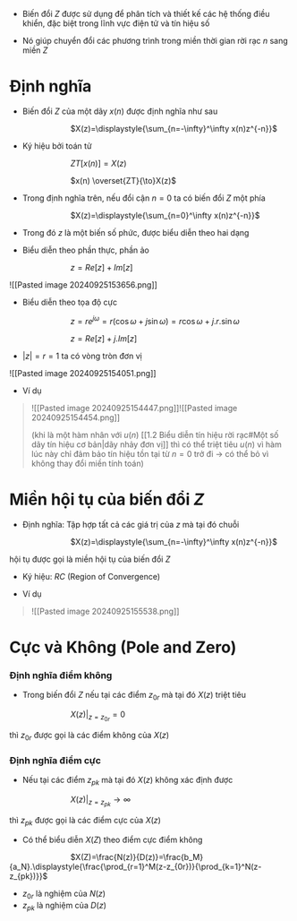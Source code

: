 
- Biến đổi $Z$ được sử dụng để phân tích và thiết kế các hệ thống điều khiển, đặc biệt trong lĩnh vực điện tử và tín hiệu số

- Nó giúp chuyển đổi các phương trình trong miền thời gian rời rạc $n$ sang miền $Z$ 

# Định nghĩa

- Biến đổi $Z$ của một dãy $x(n)$ được định nghĩa như sau

$\hspace{3cm}$$X(z)=\displaystyle{\sum_{n=-\infty}^\infty x(n)z^{-n}}$

- Ký hiệu bởi toán tử

$\hspace{3cm}$$ZT[x(n)]=X(z)$

$\hspace{3cm}$$x(n) \overset{ZT}{\to}X(z)$ 

- Trong định nghĩa trên, nếu đổi cận $n=0$ ta có biến đổi $Z$ một phía

$\hspace{3cm}$$X(z)=\displaystyle{\sum_{n=0}^\infty x(n)z^{-n}}$

- Trong đó $z$ là một biến số phức, được biểu diễn theo hai dạng

- Biểu diễn theo phần thực, phần ảo

$\hspace{3cm}$$z=Re[z]+Im[z]$

![[Pasted image 20240925153656.png]]

- Biểu diễn theo tọa độ cực

$\hspace{3cm}$$z=re^{j\omega}=r(\cos\omega+j\sin\omega)=r\cos\omega+j.r.\sin\omega$ 

$\hspace{3cm}$$z=Re[z]+j.Im[z]$

- $|z|=r=1$ ta có vòng tròn đơn vị

![[Pasted image 20240925154051.png]]

- Ví dụ
>![[Pasted image 20240925154447.png]]![[Pasted image 20240925154454.png]]
>
>(khi là một hàm nhân với $u(n)$ [[1.2 Biểu diễn tín hiệu rời rạc#Một số dãy tín hiệu cơ bản|dãy nhảy đơn vị]] thì có thể triệt tiêu $u(n)$ vì hàm lúc này chỉ đảm bảo tín hiệu tồn tại từ $n=0$ trở đi $\to$ có thể bỏ vì không thay đổi miền tính toán)

# Miền hội tụ của biến đổi $Z$ 

- Định nghĩa: Tập hợp tất cả các giá trị của $z$ mà tại đó chuỗi

$\hspace{3cm}$$X(z)=\displaystyle{\sum_{n=-\infty}^\infty x(n)z^{-n}}$ 

hội tụ được gọi là miền hội tụ của biến đổi $Z$

- Ký hiệu: $RC$ (Region of Convergence)

- Ví dụ
>![[Pasted image 20240925155538.png]]

# Cực và Không (Pole and Zero)

### Định nghĩa điểm không

- Trong biến đổi $Z$ nếu tại các điểm $z_{0r}$ mà tại đó $X(z)$ triệt tiêu

$\hspace{3cm}$$X(z)|_{z=z_{0r}}=0$ 

thì $z_{0r}$ được gọi là các điểm không của $X(z)$ 

### Định nghĩa điểm cực

- Nếu tại các điểm $z_{pk}$ mà tại đó $X(z)$ không xác định được

$\hspace{3cm}$$X(z)|_{z=z_{pk}}\to \infty$

thì $z_{pk}$ được gọi là các điểm cực của $X(z)$ 

- Có thể biểu diễn $X(Z)$ theo điểm cực điểm không

$\hspace{3cm}$$X(Z)=\frac{N(z)}{D(z)}=\frac{b_M}{a_N}.\displaystyle{\frac{\prod_{r=1}^M(z-z_{0r})}{\prod_{k=1}^N(z-z_{pk})}}$ 

- $z_{0r}$ là nghiệm của $N(z)$
- $z_{pk}$ là nghiệm của $D(z)$ 